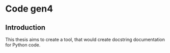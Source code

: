 # Code gen4

## Introduction

This thesis aims to create a tool, that would create docstring documentation for Python code.


